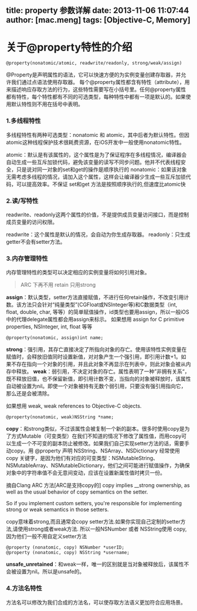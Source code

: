 title: property 参数详解
date: 2013-11-06 11:07:44
author: [mac.meng]
tags: [Objective-C, Memory]
---
# 关于@property特性的介绍

	@property(nonatomic/atomic, readwrite/readonly, strong/weak/assign)

@Property是声明属性的语法，它可以快速方便的为实例变量创建存取器，并允许我们通过点语法使用存取器。
每个@property属性都含有特性（attribute），用来描述响应存取方法的行为，这些特性需要写在小括号里。任何@property属性都有特性，每个特性都有不同的可选类型，每种特性中都有一项是默认的。如果使用默认特性则不用在括号中表明。

### 1.多线程特性
多线程特性有两种可选类型：nonatomic 和 atomic，其中后者为默认特性。但因atomic这种线程保护技术很耗费资源，在iOS开发中一般使用nonatomic特性。

atomic：默认是有该属性的，这个属性是为了保证程序在多线程情况，编译器会自动生成一些互斥加锁代码，避免该变量的读写不同步问题。他并不代表线程安全，只是说对同一对象的set和get的操作是顺序执行的
nonatomic：如果该对象无需考虑多线程的情况，请加入这个属性，这样会让编译器少生成一些互斥加锁代码，可以提高效率。不保证 set和get 方法是按照顺序执行的,但速度比atomic快

### 2.读/写特性
readwrite、readonly这两个属性的价值，不是提供成员变量访问接口，而是控制成员变量的访问权限。

readwrite：这个属性是默认的情况，会自动为你生成存取器。
readonly：只生成getter不会有setter方法。

### 3.内存管理特性
内存管理特性的类型可以决定相应的实例变量将如何引用对象。

> ARC 下再不用 retain 只用strong

**assign**：默认类型，setter方法直接赋值，不进行任何retain操作，不改变引用计数。该方法只会针对“纯量类型”(CGFloat或NSInteger等)和C数据类型（int, float, double, char, 等等）的简单赋值操作，id类型也要用assign，所以一般iOS中的代理delegate属性都会用assign来标示。 如果想用 assign for C primitive properties,  NSInteger, int, float 等等

	@property(nonatomic, assign)int name;

**strong**：强引用，其存亡直接决定了所指向对象的存亡。使用该特性实例变量在赋值时，会释放旧值同时设置新值，对对象产生一个强引用，即引用计数+1。如果不存在指向一个对象的引用，并且此对象不再显示在列表中，则此对象会被从内存中释放。
**weak**：弱引用，不决定对象的存亡。属性表明了一种”非拥有关系“，既不释放旧值，也不保留新值，即引用计数不变，当指向的对象被释放时，该属性自动被设置为nil。即使一个对象被持有无数个弱引用，只要没有强引用指向它，那么还是会被清除。

如果想用 weak, weak references to Objective-C objects.

	@property(nonatomic, weak)NSString *name;

**copy**：和strong类似，不过该属性会被复制一个新的副本。很多时使用copy是为了方式Mutable（可变类型）在我们不知道的情况下修改了属性值，而用copy可以生成一个不可变的副本防止被修改。如果我们自己实现setter方法的话，需要手动copy。用 @property 声明 NSString、NSArray、NSDictionary 经常使用 copy 关键字，是因为他们有对应的可变类型：NSMutableString、NSMutableArray、NSMutableDictionary，他们之间可能进行赋值操作，为确保对象中的字符串值不会无意间变动，应该在设置新属性值时拷贝一份。

摘自Clang ARC 方法[ARC是支持copy的]
copy implies __strong ownership, as well as the usual behavior of copy semantics on the setter.

So if you implement custom setters, you're responsible for implementing strong or weak semantics in those setters.

copy意味着strong,而且通常会copy setter方法.如果你实现自己定制的setter方法,请使用strong或者weak方法. 所以一般NSNumber 或者 NSString使用 copy,因为他们一般不用自定义setter方法

	@property (nonatomic, copy) NSNumber *userID;
	@property (nonatomic, copy) NSString *username;


**unsafe_unretained**：和weak一样，唯一的区别就是当对象被释放后，该属性不会被设置为nil。所以是unsafe的。

### 4.方法名特性
方法名可以修改为我们合成的方法名，可以使存取方法语义更加符合应用场景。